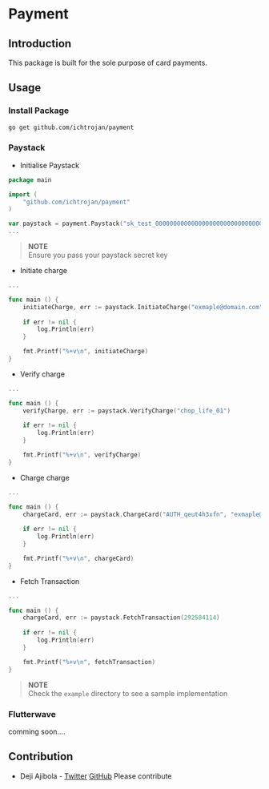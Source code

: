 # Payment

## Introduction

This package is built for the sole purpose of card payments.

## Usage

### Install Package

```bash
go get github.com/ichtrojan/payment
```

### Paystack

* Initialise Paystack

```go
package main

import (
	"github.com/ichtrojan/payment"
)

var paystack = payment.Paystack("sk_test_000000000000000000000000000000")
...
```

>**NOTE**<br/>
>Ensure you pass your paystack secret key

* Initiate charge

```go
...

func main () {
    initiateCharge, err := paystack.InitiateCharge("exmaple@domain.com", "chop_life_01")
    	
    if err != nil {
        log.Println(err)
    }

    fmt.Printf("%+v\n", initiateCharge)
}
```

* Verify charge

```go
...

func main () {
    verifyCharge, err := paystack.VerifyCharge("chop_life_01")
    
    if err != nil {
        log.Println(err)
    }

    fmt.Printf("%+v\n", verifyCharge)
}
```

* Charge charge

```go
...

func main () {
    chargeCard, err := paystack.ChargeCard("AUTH_qeut4h3xfn", "exmaple@domain.com", 9000)
    
    if err != nil {
        log.Println(err)
    }

    fmt.Printf("%+v\n", chargeCard)
}
```
* Fetch Transaction

```go
...

func main () {
    chargeCard, err := paystack.FetchTransaction(292584114)
    
    if err != nil {
        log.Println(err)
    }

    fmt.Printf("%+v\n", fetchTransaction)
}
```


>**NOTE**<br/>
>Check the `example` directory to see a sample implementation

### Flutterwave

comming soon....

## Contribution

* Deji Ajibola - [Twitter](https://twitter.com/damndeji) [GitHub](https://github.com/youthtrouble)
Please contribute 



